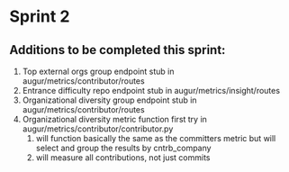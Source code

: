 # Sprint 2

## Additions to be completed this sprint:
1. Top external orgs group endpoint stub in augur/metrics/contributor/routes
2. Entrance difficulty repo endpoint stub in augur/metrics/insight/routes
3. Organizational diversity group endpoint stub in augur/metrics/contributor/routes
4. Organizational diversity metric function first try in augur/metrics/contributor/contributor.py
   1. will function basically the same as the committers metric but will select and group the results by cntrb_company
   2. will measure all contributions, not just commits